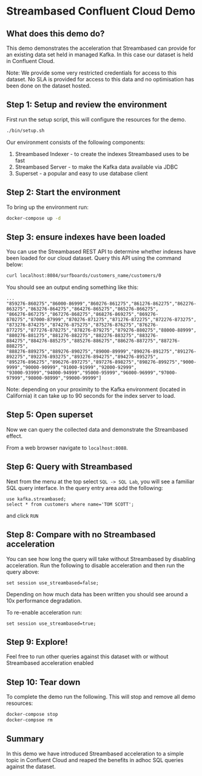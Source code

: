 # Streambased Confluent Cloud Demo

## What does this demo do?

This demo demonstrates the acceleration that Streambased can provide for an existing data set held in managed Kafka. 
In this case our dataset is held in Confluent Cloud.

Note: We provide some very restricted credentials for access to this dataset. No SLA is provided for access to this 
data and no optimisation has been done on the dataset hosted.

## Step 1: Setup and review the environment

First run the setup script, this will configure the resources for the demo.

```bash
./bin/setup.sh
```

Our environment consists of the following components:

1. Streambased Indexer - to create the indexes Streambased uses to be fast
2. Streambased Server - to make the Kafka data available via JDBC
3. Superset - a popular and easy to use database client

## Step 2: Start the environment

To bring up the environment run:

```bash
docker-compose up -d
```

## Step 3: ensure indexes have been loaded

You can use the Streambased REST API to determine whether indexes have been loaded for our cloud dataset. Query this 
API using the command below:

```bash
curl localhost:8084/surfboards/customers_name/customers/0
```

You should see an output ending something like this:

```
...
"859276-860275","86000-86999","860276-861275","861276-862275","862276-863275","863276-864275","864276-865275","865276-866275",
"866276-867275","867276-868275","868276-869275","869276-870275","87000-87999","870276-871275","871276-872275","872276-873275",
"873276-874275","874276-875275","875276-876275","876276-877275","877276-878275","878276-879275","879276-880275","88000-88999",
"880276-881275","881276-882275","882276-883275","883276-884275","884276-885275","885276-886275","886276-887275","887276-888275",
"888276-889275","889276-890275","89000-89999","890276-891275","891276-892275","892276-893275","893276-894275","894276-895275",
"895276-896275","896276-897275","897276-898275","898276-899275","9000-9999","90000-90999","91000-91999","92000-92999",
"93000-93999","94000-94999","95000-95999","96000-96999","97000-97999","98000-98999","99000-99999"]
```

Note: depending on your proximity to the Kafka environment (located in California) it can take up to 90 seconds for the 
index server to load.

## Step 5: Open superset

Now we can query the collected data and demonstrate the Streambased effect. 

From a web browser navigate to `localhost:8088`. 

## Step 6: Query with Streambased

Next from the menu at the top select `SQL -> SQL Lab`, you will see a familiar SQL query interface. In the query entry 
area add the following:

```
use kafka.streambased;
select * from customers where name='TOM SCOTT';
```

and click `RUN`

## Step 8: Compare with no Streambased acceleration

You can see how long the query will take without Streambased by disabling acceleration. Run the following to disable 
acceleration and then run the query above:

```
set session use_streambased=false;
```

Depending on how much data has been written you should see around a 10x performance degradation. 

To re-enable acceleration run:

```
set session use_streambased=true;
```

## Step 9: Explore!

Feel free to run other queries against this dataset with or without Streambased acceleration enabled

## Step 10: Tear down

To complete the demo run the following. This will stop and remove all demo resources:

```bash
docker-compose stop
docker-compsoe rm
```

## Summary

In this demo we have introduced Streambased acceleration to a simple topic in Confluent Cloud and reaped the benefits in 
adhoc SQL queries against the dataset.
